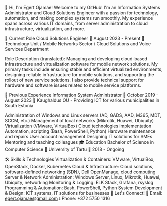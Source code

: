 👋 Hi, I'm Egert Ojamäe!
Welcome to my GitHub! I'm an Information Systems Administrator and Cloud Solutions Engineer with a passion for technology, automation, and making complex systems run smoothly. My experience spans across various IT domains, from server administration to cloud infrastructure, virtualization, and more.

🏢 Current Role
Cloud Solutions Engineer
📅 August 2023 - Present
📍 Technology Unit / Mobile Networks Sector / Cloud Solutions and Voice Services Department

Role Description (translated): Managing and developing cloud-based infrastructure and virtualization software for mobile network solutions. My primary tasks include ensuring stable and efficient virtualized environments, designing reliable infrastructure for mobile solutions, and supporting the rollout of new service solutions. I also provide technical support for hardware and software issues related to mobile service platforms.

🏢 Previous Experience
Information System Administrator
📅 October 2019 - August 2023 
📍 Kaughaldus OÜ - Providing ICT for various municipalities in South Estonia

Administration of Windows and Linux servers (AD, GADS, AAD, M365, MDT, SCCM, etc.)
Management of local networks (Mikrotik, Huawei, Ubiquity)
Virtualization (VMware, VirtualBox)
Cloud technologies implementation
Automation, scripting (Bash, PowerShell, Python)
Hardware maintenance and repairs
User account management
Designing IT solutions for SMEs
Mentoring and teaching colleagues
🎓 Education
Bachelor of Science in Computer Science
📍 University of Tartu
📅 2018 - Ongoing

🛠 Skills & Technologies
Virtualization & Containers: VMware, VirtualBox, OpenStack, Docker, Kubernetes
Cloud & Infrastructure: Cloud solutions, software-defined networking (SDN), Dell OpenManage, cloud computing
Server & Network Administration: Windows Server, Linux, Mikrotik, Huawei, Ubiquity, networking
Monitoring & Logging: ELK Stack, Grafana, rsyslog
Programming & Automation: Bash, PowerShell, Python
System Development & Design: ICT systems, IT solutions for businesses
🤝 Let's Connect!
📧 Email: egert.ojamae@gmail.com
📞 Phone: +372 5750 1316
